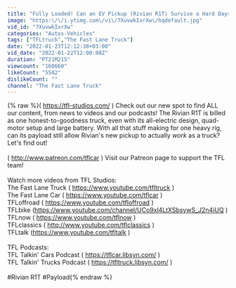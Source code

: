 ```yaml
---
title: "Fully Loaded! Can an EV Pickup (Rivian R1T) Survive a Hard Days Work?"
image: "https:\/\/i.ytimg.com\/vi\/7XuvwkIxrXw\/hqdefault.jpg"
vid_id: "7XuvwkIxrXw"
categories: "Autos-Vehicles"
tags: ["TFLtruck","The Fast Lane Truck"]
date: "2022-01-23T12:12:38+03:00"
vid_date: "2022-01-22T12:00:08Z"
duration: "PT21M21S"
viewcount: "160660"
likeCount: "5542"
dislikeCount: ""
channel: "The Fast Lane Truck"
---
```

{% raw %}( <a rel="nofollow" target="blank" href="https://tfl-studios.com/">https://tfl-studios.com/</a> ) Check out our new spot to find ALL our content, from news to videos and our podcasts! The Rivian R1T is billed as one honest-to-goodness truck, even with its all-electric design, quad-motor setup and large battery. With all that stuff making for one heavy rig, can its payload still allow Rivian's new pickup to actually *work* as a truck? Let's find out! <br /><br />( <a rel="nofollow" target="blank" href="http://www.patreon.com/tflcar">http://www.patreon.com/tflcar</a> )  Visit our Patreon page to support the TFL team!<br /><br />Watch more videos from TFL Studios:<br />The Fast Lane Truck ( <a rel="nofollow" target="blank" href="https://www.youtube.com/tfltruck">https://www.youtube.com/tfltruck</a> )<br />The Fast Lane Car ( <a rel="nofollow" target="blank" href="https://www.youtube.com/tflcar">https://www.youtube.com/tflcar</a> )<br />TFLoffroad ( <a rel="nofollow" target="blank" href="https://www.youtube.com/tfloffroad">https://www.youtube.com/tfloffroad</a> )<br />TFLbike (<a rel="nofollow" target="blank" href="https://www.youtube.com/channel/UCo9xl4LtXSbsywS_J2n4iUQ">https://www.youtube.com/channel/UCo9xl4LtXSbsywS_J2n4iUQ</a> )<br />TFLnow ( <a rel="nofollow" target="blank" href="https://www.youtube.com/tflnow">https://www.youtube.com/tflnow</a> )<br />TFLclassics ( <a rel="nofollow" target="blank" href="http://www.youtube.com/tflclassics">http://www.youtube.com/tflclassics</a> )<br />TFLtalk (<a rel="nofollow" target="blank" href="https://www.youtube.com/tfltalk">https://www.youtube.com/tfltalk</a> )<br /><br />TFL Podcasts:<br />TFL Talkin' Cars Podcast ( <a rel="nofollow" target="blank" href="https://tflcar.libsyn.com/">https://tflcar.libsyn.com/</a> )<br />TFL Talkin' Trucks Podcast ( <a rel="nofollow" target="blank" href="https://tfltruck.libsyn.com/">https://tfltruck.libsyn.com/</a> )<br /><br />#Rivian R1T #Payload{% endraw %}
